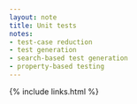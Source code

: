 ```yaml
---
layout: note
title: Unit tests
notes:
- test-case reduction
- test generation
- search-based test generation
- property-based testing
---
```




{% include links.html %}
